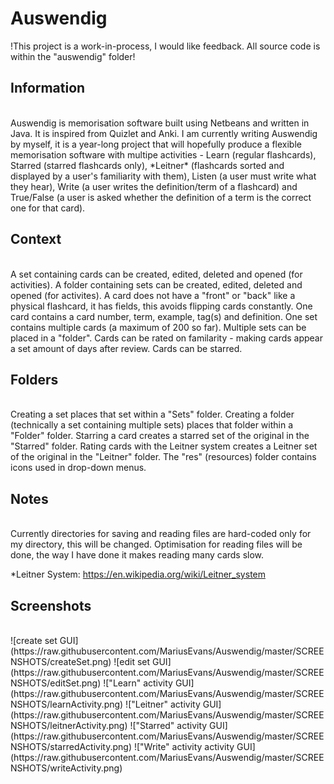 # Auswendig
!This project is a work-in-process, I would like feedback. All source code is within the "auswendig" folder!

## Information
<br />
Auswendig is memorisation software built using Netbeans and written in Java. It is inspired from Quizlet and Anki. 
I am currently writing Auswendig by myself, it is a year-long project that will hopefully produce a flexible memorisation software with multipe activities - Learn (regular flashcards), Starred (starred flashcards only), *Leitner* (flashcards sorted and displayed by a user's familiarity with them), Listen (a user must write what they hear), Write (a user writes the definition/term of a flashcard) and True/False (a user is asked whether the definition of a term is the correct one for that card).

## Context
<br />
A set containing cards can be created, edited, deleted and opened (for activities).
A folder containing sets can be created, edited, deleted and opened (for activites).
A card does not have a "front" or "back" like a physical flashcard, it has fields, this avoids flipping cards constantly.
One card contains a card number, term, example, tag(s) and definition.
One set contains multiple cards (a maximum of 200 so far).
Multiple sets can be placed in a "folder".
Cards can be rated on familarity - making cards appear a set amount of days after review.
Cards can be starred.

## Folders
<br />
Creating a set places that set within a "Sets" folder.
Creating a folder (technically a set containing multiple sets) places that folder within a "Folder" folder.
Starring a card creates a starred set of the original in the "Starred" folder.
Rating cards with the Leitner system creates a Leitner set of the original in the "Leitner" folder.
The "res" (resources) folder contains icons used in drop-down menus.

## Notes
<br />
Currently directories for saving and reading files are hard-coded only for my directory, this will be changed.
Optimisation for reading files will be done, the way I have done it makes reading many cards slow.

*Leitner System: https://en.wikipedia.org/wiki/Leitner_system

## Screenshots
<br />
![create set GUI](https://raw.githubusercontent.com/MariusEvans/Auswendig/master/SCREENSHOTS/createSet.png)
![edit set GUI](https://raw.githubusercontent.com/MariusEvans/Auswendig/master/SCREENSHOTS/editSet.png)
!["Learn" activity GUI](https://raw.githubusercontent.com/MariusEvans/Auswendig/master/SCREENSHOTS/learnActivity.png)
!["Leitner" activity GUI](https://raw.githubusercontent.com/MariusEvans/Auswendig/master/SCREENSHOTS/leitnerActivity.png)
!["Starred" activity GUI](https://raw.githubusercontent.com/MariusEvans/Auswendig/master/SCREENSHOTS/starredActivity.png)
!["Write" activity activity GUI](https://raw.githubusercontent.com/MariusEvans/Auswendig/master/SCREENSHOTS/writeActivity.png)
